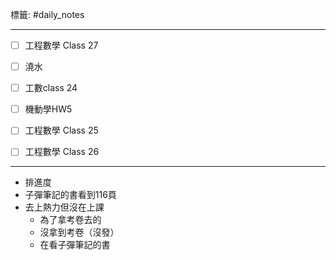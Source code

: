 標籤: #daily_notes 

---

- [ ] 工程數學 Class 27

- [ ] 澆水

- [ ] 工數class 24
- [ ] 機動學HW5

- [ ] 工程數學 Class 25

- [ ] 工程數學 Class 26

---

- 排進度
- 子彈筆記的書看到116頁
- 去上熱力但沒在上課
    - 為了拿考卷去的
    - 沒拿到考卷（沒發）
    - 在看子彈筆記的書
